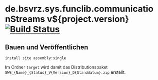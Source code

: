 de.bsvrz.sys.funclib.communicationStreams v${project.version} [![Build Status](https://travis-ci.org/datenverteiler/de.bsvrz.sys.funclib.communicationStreams.svg?branch=develop)](https://travis-ci.org/datenverteiler/de.bsvrz.sys.funclib.communicationStreams)
=================================================


Bauen und Veröffentlichen
-------------------------

    install site assembly:single

Im Ordner `target` wird damit das Distributionspaket
`SWE_{Name}_{Status}_V{Version}_D{Standdatum}.zip` erstellt.
